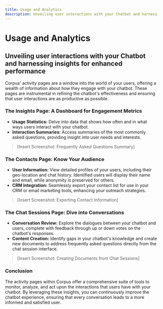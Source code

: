 ```yaml
---
title: Usage and Analytics
description: Unveiling user interactions with your Chatbot and harnessing insights for enhanced performance
---
```


# Usage and Analytics
## Unveiling user interactions with your Chatbot and harnessing insights for enhanced performance

Corpus' activity pages are a window into the world of your users, offering a wealth of information about how they engage with your chatbot. These pages are instrumental in refining the chatbot's effectiveness and ensuring that user interactions are as productive as possible.

### The Insights Page: A Dashboard for Engagement Metrics

- **Usage Statistics:** Delve into data that shows how often and in what ways users interact with your chatbot.  
- **Interaction Summaries:** Access summaries of the most commonly asked questions, providing insight into user needs and interests.

> [Insert Screenshot: Frequently Asked Questions Summary]

### The Contacts Page: Know Your Audience

- **User Information:** View detailed profiles of your users, including their geo-location and chat history. Identified users will display their name and email, while anonymity is preserved for others.
- **CRM Integration:** Seamlessly export your contact list for use in your CRM or email marketing tools, enhancing your outreach strategies.

> [Insert Screenshot: Exporting Contact Information]

### The Chat Sessions Page: Dive into Conversations

- **Conversation Review:** Explore the dialogues between your chatbot and users, complete with feedback through up or down votes on the chatbot's responses.
- **Content Creation:** Identify gaps in your chatbot's knowledge and create new documents to address frequently asked questions directly from the chat session interface.

> [Insert Screenshot: Creating Documents from Chat Sessions]

### Conclusion

The activity pages within Corpus offer a comprehensive suite of tools to monitor, analyze, and act upon the interactions that users have with your chatbot. By leveraging these insights, you can continuously improve the chatbot experience, ensuring that every conversation leads to a more informed and satisfied user.
